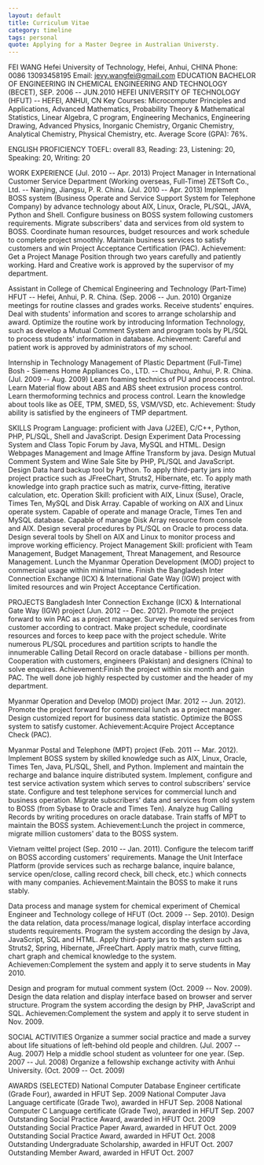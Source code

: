 ```yaml
---
layout: default
title: Curriculum Vitae
category: timeline
tags: personal
quote: Applying for a Master Degree in Australian Universty.
---
```


FEI WANG
Hefei University of Technology, Hefei, Anhui, CHINA
Phone: 0086 13093458195 Email: jevy.wangfei@gmail.com
EDUCATION
BACHELOR OF ENGINEERING IN CHEMICAL ENGINEERING AND TECHNOLOGY (BECET), SEP. 2006 -- JUN.2010
HEFEI UNIVERSITY OF TECHNOLOGY (HFUT) -- HEFEI, ANHUI, CN
 Key Courses: Microcomputer Principles and Applications, Advanced Mathematics, Probability Theory & Mathematical Statistics, Linear Algebra, C program, Engineering Mechanics, Engineering Drawing, Advanced Physics, Inorganic Chemistry, Organic Chemistry, Analytical Chemistry, Physical Chemistry, etc.
 Average Score (GPA): 76%. 

ENGLISH PROFICIENCY
TOEFL: overall 83, Reading: 23, Listening: 20, Speaking: 20, Writing: 20

WORK EXPERIENCE (Jul. 2010 -- Apr. 2013)
Project Manager in International Customer Service Department (Working overseas, Full-Time)
ZETSoft Co., Ltd. -- Nanjing, Jiangsu, P. R. China. (Jul. 2010 -- Apr. 2013)
Implement BOSS system (Business Operate and Service Support System for Telephone Company) by advance technology about AIX, Linux, Oracle, PL/SQL, JAVA, Python and Shell.
Configure business on BOSS system following customers requirements.
Migrate subscribers' data and services from old system to BOSS.
Coordinate human resources, budget resources and work schedule to complete project smoothly.
Maintain business services to satisfy customers and win Project Acceptance Certification (PAC).
Achievement: Get a Project Manage Position through two years carefully and patiently working. Hard and Creative work is approved by the supervisor of my department.

Assistant in College of Chemical Engineering and Technology (Part-Time)
HFUT -- Hefei, Anhui, P. R. China. (Sep. 2006 -- Jun. 2010)
Organize meetings for routine classes and grades works.
Receive students' enquires.
Deal with students' information and scores to arrange scholarship and award.
Optimize the routine work by introducing Information Technology, such as develop a Mutual Comment System and program tools by PL/SQL to process students' information in database.
Achievement: Careful and patient work is approved by administrators of my school.

Internship in Technology Management of Plastic Department (Full-Time)
Bosh - Siemens Home Appliances Co., LTD. -- Chuzhou, Anhui, P. R. China. (Jul. 2009 -- Aug. 2009)
Learn foaming technics of PU and process control.
Learn Material flow about ABS and ABS sheet extrusion process control.
Learn thermoforming technics and process control.
Learn the knowledge about tools like as OEE, TPM, SMED, 5S, VSM/VSD, etc.
Achievement: Study ability is satisfied by the engineers of TMP department.

SKILLS 
Program Language: proficient with Java (J2EE), C/C++, Python, PHP, PL/SQL, Shell and JavaScript.
Design Experiment Data Processing System and Class Topic Forum by Java, MySQL and HTML.
Design Webpages Management and Image Affine Transform by java.
Design Mutual Comment System and Wine Sale Site by PHP, PL/SQL and JavaScript.
Design Data hard backup tool by Python.
To apply third-party jars into project practice such as JFreeChart, Struts2, Hibernate, etc.
To apply math knowledge into graph practice such as matrix, curve-fitting, iterative calculation, etc.
 Operation Skill: proficient with AIX, Linux (Suse), Oracle, Times Ten, MySQL and Disk Array.
Capable of working on AIX and Linux operate system.
Capable of operate and manage Oracle, Times Ten and MySQL database.
Capable of manage Disk Array resource from console and AIX.
Design several procedures by PL/SQL on Oracle to process data.
Design several tools by Shell on AIX and Linux to monitor process and improve working efficiency.
 Project Management Skill: proficient with Team Management, Budget Management, Threat Management, and Resource Management.
Lunch the Myanmar Operation Development (MOD) project to commercial usage within minimal time.
Finish the Bangladesh Inter Connection Exchange (ICX) & International Gate Way (IGW) project with limited resources and win Project Acceptance Certification.

PROJECTS
Bangladesh Inter Connection Exchange (ICX) & International Gate Way (IGW) project (Jun. 2012 -- Dec. 2012).
Promote the project forward to win PAC as a project manager.
Survey the required services from customer according to contract. 
Make project schedule, coordinate resources and forces to keep pace with the project schedule. 
Write numerous PL/SQL procedures and partition scripts to handle the innumerable Calling Detail Record on oracle database - billions per month.
Cooperation with customers, engineers (Pakistan) and designers (China) to solve enquires.
Achievement:Finish the project within six month and gain PAC. The well done job highly respected by customer and the header of my department. 

Myanmar Operation and Develop (MOD) project (Mar. 2012 -- Jun. 2012).
Promote the project forward for commercial lunch as a project manager.
Design customized report for business data statistic.
Optimize the BOSS system to satisfy customer.
Achievement:Acquire Project Acceptance Check (PAC).

Myanmar Postal and Telephone (MPT) project (Feb. 2011 -- Mar. 2012). 
Implement BOSS system by skilled knowledge such as AIX, Linux, Oracle, Times Ten, Java, PL/SQL, Shell, and Python.
Implement and maintain the recharge and balance inquire distributed system.
Implement, configure and test service activation system which serves to control subscribers' service state.
Configure and test telephone services for commercial lunch and business operation.
Migrate subscribers' data and services from old system to BOSS (from Sybase to Oracle and Times Ten).
Analyze hug Calling Records by writing procedures on oracle database.
Train staffs of MPT to maintain the BOSS system.
Achievement:Lunch the project in commerce, migrate million customers' data to the BOSS system.

Vietnam veittel project (Sep. 2010 -- Jan. 2011).
Configure the telecom tariff on BOSS according customers' requirements.
Manage the Unit Interface Platform (provide services such as recharge balance, inquire balance, service open/close, calling record check, bill check, etc.) which connects with many companies. 
Achievement:Maintain the BOSS to make it runs stably.

Data process and manage system for chemical experiment of Chemical Engineer and Technology college of HFUT (Oct. 2009 -- Sep. 2010).
Design the data relation, data process/manage logical, display interface according students requirements.
Program the system according the design by Java, JavaScript, SQL and HTML.
Apply third-party jars to the system such as Struts2, Spring, Hibernate, JFreeChart.
Apply matrix math, curve fitting, chart graph and chemical knowledge to the system.
Achievemen:Complement the system and apply it to serve students in May 2010.

Design and program for mutual comment system (Oct. 2009 -- Nov. 2009).
Design the data relation and display interface based on browser and server structure. 
Program the system according the design by PHP, JavaScript and SQL.
Achievemen:Complement the system and apply it to serve student in Nov. 2009.

SOCIAL ACTIVITIES
Organize a summer social practice and made a survey about life situations of left-behind old people and children. (Jul. 2007 -- Aug. 2007)
Help a middle school student as volunteer for one year. (Sep. 2007 -- Jul. 2008)
Organize a fellowship exchange activity with Anhui University. (Oct. 2009 -- Oct. 2009)

AWARDS (SELECTED)
National Computer Database Engineer certificate (Grade Four), awarded in HFUT	Sep. 2009
National Computer Java Language certificate (Grade Two), awarded in HFUT	Sep. 2008
National Computer C Language certificate (Grade Two), awarded in HFUT	Sep. 2007
Outstanding Social Practice Award, awarded in HFUT	Oct. 2009
Outstanding Social Practice Paper Award, awarded in HFUT	Oct. 2009
Outstanding Social Practice Award, awarded in HFUT	Oct. 2008
Outstanding Undergraduate Scholarship, awarded in HFUT	Oct. 2007
Outstanding Member Award, awarded in HFUT	Oct. 2007


